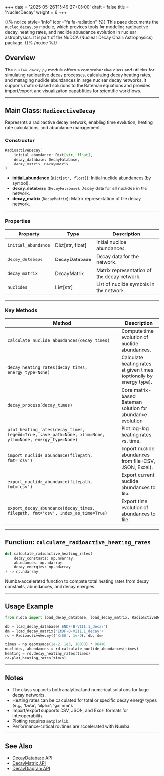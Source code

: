 +++
date = '2025-05-26T15:49:27+08:00'
draft = false
title = 'NucleoDecay'
weight = 6
+++


{{% notice style="info" icon="fa fa-radiation" %}}
This page documents the `nucleo_decay.py` module, which provides tools for modeling radioactive decay, heating rates, and nuclide abundance evolution in nuclear astrophysics. It is part of the NuDCA (Nuclear Decay Chain Astrophysics) package.
{{% /notice %}}

## Overview

The `nucleo_decay.py` module offers a comprehensive class and utilities for simulating radioactive decay processes, calculating decay heating rates, and managing nuclide abundances in large nuclear decay networks. It supports matrix-based solutions to the Bateman equations and provides import/export and visualization capabilities for scientific workflows.

---

## Main Class: `RadioactiveDecay`

Represents a radioactive decay network, enabling time evolution, heating rate calculations, and abundance management.

### Constructor
```python
RadioactiveDecay(
    initial_abundance: Dict[str, float],
    decay_database: DecayDatabase,
    decay_matrix: DecayMatrix
)
```
- **initial_abundance** (`Dict[str, float]`): Initial nuclide abundances (by symbol).
- **decay_database** (`DecayDatabase`): Decay data for all nuclides in the network.
- **decay_matrix** (`DecayMatrix`): Matrix representation of the decay network.

---

### Properties

| Property            | Type                      | Description                                      |
|---------------------|---------------------------|--------------------------------------------------|
| `initial_abundance` | Dict[str, float]          | Initial nuclide abundances.                      |
| `decay_database`    | DecayDatabase             | Decay data for the network.                      |
| `decay_matrix`      | DecayMatrix               | Matrix representation of the decay network.      |
| `nuclides`          | List[str]                 | List of nuclide symbols in the network.          |

---

### Key Methods

| Method | Description |
|--------|-------------|
| `calculate_nuclide_abundances(decay_times)` | Compute time evolution of nuclide abundances. |
| `decay_heating_rates(decay_times, energy_type=None)` | Calculate heating rates at given times (optionally by energy type). |
| `decay_process(decay_times)` | Core matrix-based Bateman solution for abundance evolution. |
| `plot_heating_rates(decay_times, legend=True, save_path=None, xlim=None, ylim=None, energy_type=None)` | Plot log-log heating rates vs. time. |
| `import_nuclide_abundance(filepath, fmt='csv')` | Import nuclide abundances from file (CSV, JSON, Excel). |
| `export_nuclide_abundance(filepath, fmt='csv')` | Export current nuclide abundances to file. |
| `export_decay_abundance(decay_times, filepath, fmt='csv', index_as_time=True)` | Export time evolution of abundances to file. |

---

## Function: `calculate_radioactive_heating_rates`

```python
def calculate_radioactive_heating_rates(
    decay_constants: np.ndarray,
    abundances: np.ndarray,
    decay_energies: np.ndarray
) -> np.ndarray
```
Numba-accelerated function to compute total heating rates from decay constants, abundances, and decay energies.

---

## Usage Example

```python
from nudca import load_decay_database, load_decay_matrix, RadioactiveDecay

db = load_decay_database('ENDF-B-VIII.1_decay')
dm = load_decay_matrix('ENDF-B-VIII.1_decay')
rd = RadioactiveDecay({'Kr88': 1e-5}, db, dm)

times = np.geomspace(1e-2, 1e3, 10000) * 86400
nuclides, abundances = rd.calculate_nuclide_abundances(times)
heating = rd.decay_heating_rates(times)
rd.plot_heating_rates(times)
```

---

## Notes
- The class supports both analytical and numerical solutions for large decay networks.
- Heating rates can be calculated for total or specific decay energy types (e.g., 'beta', 'alpha', 'gamma').
- Import/export supports CSV, JSON, and Excel formats for interoperability.
- Plotting requires `matplotlib`.
- Performance-critical routines are accelerated with Numba.

---

## See Also
- [DecayDatabase API](./DecayDatabase/)
- [DecayMatrix API](./DecayMatrix/)
- [DecayDiagram API](./DecayDiagram/)